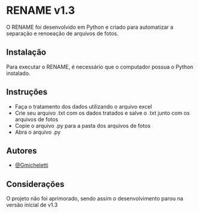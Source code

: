 
# RENAME v1.3

O RENAME foi desenvolvido em Python e criado para automatizar a separação e renoeação de arquivos de fotos.




## Instalação

Para executar o RENAME, é necessário que o computador possua o Python instalado.

    
## Instruções

- Faça o tratamento dos dados utilizando o arquivo excel
- Crie seu arquivo .txt com os dados tratados e salve o .txt junto com os arquivos de fotos
- Copie o arquivo .py para a pasta dos arquivos de fotos
- Abra o arquivo .py
## Autores

- [@Gmicheletti](https://github.com/Gmicheletti)


## Considerações

O projeto não foi aprimorado, sendo assim o desenvolvimento parou na versão inicial de v1.3
